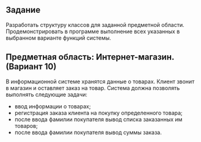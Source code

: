## Задание
Разработать структуру классов для заданной предметной
области. Продемонстрировать в программе выполнение всех указанных в
выбранном варианте функций системы.

## Предметная область: Интернет-магазин. (Вариант 10)
В информационной системе хранятся данные о товарах. Клиент звонит
в магазин и оставляет заказ на товар. Система должна позволять выполнять
следующие задачи:
- ввод информации о товарах;
- регистрация заказа клиента на покупку определенного товара;
- после ввода фамилии покупателя вывод списка заказанных им
товаров;
- после ввода фамилии покупателя вывод суммы заказа.